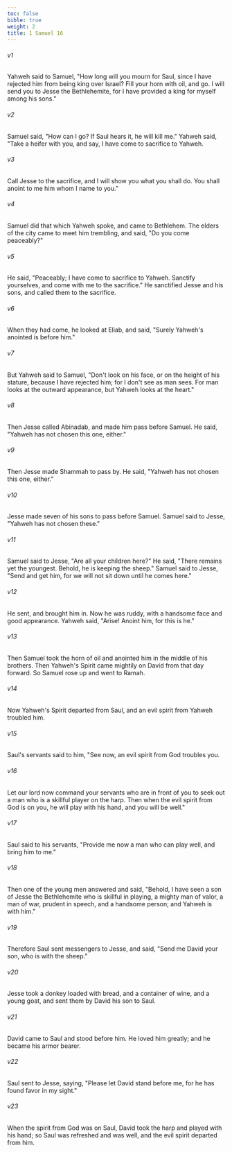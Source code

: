 ```yaml
---
toc: false
bible: true
weight: 2
title: 1 Samuel 16
---
```




###### v1 
Yahweh said to Samuel, "How long will you mourn for Saul, since I have rejected him from being king over Israel? Fill your horn with oil, and go. I will send you to Jesse the Bethlehemite, for I have provided a king for myself among his sons." 

###### v2 
Samuel said, "How can I go? If Saul hears it, he will kill me." Yahweh said, "Take a heifer with you, and say, I have come to sacrifice to Yahweh. 

###### v3 
Call Jesse to the sacrifice, and I will show you what you shall do. You shall anoint to me him whom I name to you." 

###### v4 
Samuel did that which Yahweh spoke, and came to Bethlehem. The elders of the city came to meet him trembling, and said, "Do you come peaceably?" 

###### v5 
He said, "Peaceably; I have come to sacrifice to Yahweh. Sanctify yourselves, and come with me to the sacrifice." He sanctified Jesse and his sons, and called them to the sacrifice. 

###### v6 
When they had come, he looked at Eliab, and said, "Surely Yahweh's anointed is before him." 

###### v7 
But Yahweh said to Samuel, "Don't look on his face, or on the height of his stature, because I have rejected him; for I don't see as man sees. For man looks at the outward appearance, but Yahweh looks at the heart." 

###### v8 
Then Jesse called Abinadab, and made him pass before Samuel. He said, "Yahweh has not chosen this one, either." 

###### v9 
Then Jesse made Shammah to pass by. He said, "Yahweh has not chosen this one, either." 

###### v10 
Jesse made seven of his sons to pass before Samuel. Samuel said to Jesse, "Yahweh has not chosen these." 

###### v11 
Samuel said to Jesse, "Are all your children here?" He said, "There remains yet the youngest. Behold, he is keeping the sheep." Samuel said to Jesse, "Send and get him, for we will not sit down until he comes here." 

###### v12 
He sent, and brought him in. Now he was ruddy, with a handsome face and good appearance. Yahweh said, "Arise! Anoint him, for this is he." 

###### v13 
Then Samuel took the horn of oil and anointed him in the middle of his brothers. Then Yahweh's Spirit came mightily on David from that day forward. So Samuel rose up and went to Ramah. 

###### v14 
Now Yahweh's Spirit departed from Saul, and an evil spirit from Yahweh troubled him. 

###### v15 
Saul's servants said to him, "See now, an evil spirit from God troubles you. 

###### v16 
Let our lord now command your servants who are in front of you to seek out a man who is a skillful player on the harp. Then when the evil spirit from God is on you, he will play with his hand, and you will be well." 

###### v17 
Saul said to his servants, "Provide me now a man who can play well, and bring him to me." 

###### v18 
Then one of the young men answered and said, "Behold, I have seen a son of Jesse the Bethlehemite who is skillful in playing, a mighty man of valor, a man of war, prudent in speech, and a handsome person; and Yahweh is with him." 

###### v19 
Therefore Saul sent messengers to Jesse, and said, "Send me David your son, who is with the sheep." 

###### v20 
Jesse took a donkey loaded with bread, and a container of wine, and a young goat, and sent them by David his son to Saul. 

###### v21 
David came to Saul and stood before him. He loved him greatly; and he became his armor bearer. 

###### v22 
Saul sent to Jesse, saying, "Please let David stand before me, for he has found favor in my sight." 

###### v23 
When the spirit from God was on Saul, David took the harp and played with his hand; so Saul was refreshed and was well, and the evil spirit departed from him.
